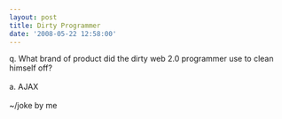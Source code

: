 ```yaml
---
layout: post
title: Dirty Programmer
date: '2008-05-22 12:58:00'
---
```


q. What brand of product did the dirty web 2.0 programmer use to clean himself off? <br><br>a. AJAX<br><br>~/joke by me